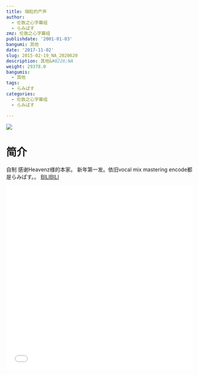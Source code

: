 ```yaml
---
title: 端粒的产声
author:
  - 伦敦之心字幕组
  - らみぱす
zmz: 伦敦之心字幕组
publishdate: '2001-01-03'
bangumi: 其他
date: '2017-11-02'
slug: 2015-02-19_NA_2020620
description: 其他&#8226;NA
weight: 29378.0
bangumis:
  - 其他
tags:
  - らみぱす
categories:
  - 伦敦之心字幕组
  - らみぱす

---
```

![](https://i.imgur.com/85XJPBt.png)
# 简介  
自制 感谢Heavenz様的本家。 新年第一发。依旧vocal mix mastering encode都是らみぱす。。
  [BILIBILI](https://www.bilibili.com/video/av2020620/)

  <iframe src="//www.bilibili.com/html/html5player.html?cid=3125342&aid=2020620" width="100%" height="500" frameborder="0" allowfullscreen="allowfullscreen"></iframe>
